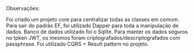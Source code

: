 Observações:

Foi criado um projeto core para centralizar todas as classes em comum.
Para sair do padrão EF, foi utilizado Dapper para toda a manipulação de dados.
Banco de dados utilizado foi o Sqlite.
Para manter os dados seguros no tpken JWT, os mesmos foram criptografados/descriptografados com passphrase.
Foi utilizado CQRS + Result pattern no projeto.
